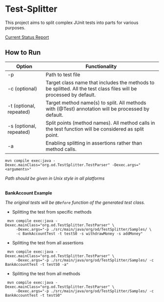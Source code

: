 # Test-Splitter

This project aims to split complex JUnit tests into parts for various purposes. 

[Current Status Report](status.pdf)

## How to Run


| Option                  	| Functionality                                                                                                      	|
|-------------------------	|--------------------------------------------------------------------------------------------------------------------	|
| -p                      	| Path to test file                                                                                                  	|
| -c (optional)           	| Target class name that includes the methods to be splitted. All the test class files will be processed by default. 	|
| -t (optional, repeated) 	| Target method name(s) to split. All methods with (@Test) annotation will be processed by default.                  	|
| -s (optional, repeated) 	| Split points (method names). All method calls in the test function will be considered as split point.              	|
| -a                      	| Enabling splitting in assertions rather than method calls.                                                         	|                                                        |



``` Shell
mvn compile exec:java -Dexec.mainClass="org.od.TestSplitter.TestParser" -Dexec.args="<arguments>"
```

_Path should be given in Unix style in all platforms_
&nbsp;\
&nbsp;

__BankAccount Example__

_The original tests will be `@Before` function of the generated test class._

* Splitting the test from specific methods
``` Shell
 mvn compile exec:java -Dexec.mainClass="org.od.TestSplitter.TestParser" \
     -Dexec.args="-p ./src/main/java/org/od/TestSplitter/Samples/ \
     -c BankAccountTest -t testS0 -s withdrawMoney -s addMoney"
```

* Splitting the test from all assertions
``` Shell
 mvn compile exec:java -Dexec.mainClass="org.od.TestSplitter.TestParser" \
     -Dexec.args="-p ./src/main/java/org/od/TestSplitter/Samples/ -c BankAccountTest -t testS0 -a"
```

* Splitting the test from all methods
``` Shell
 mvn compile exec:java -Dexec.mainClass="org.od.TestSplitter.TestParser" \
     -Dexec.args="-p ./src/main/java/org/od/TestSplitter/Samples/ -c BankAccountTest -t testS0"
```

